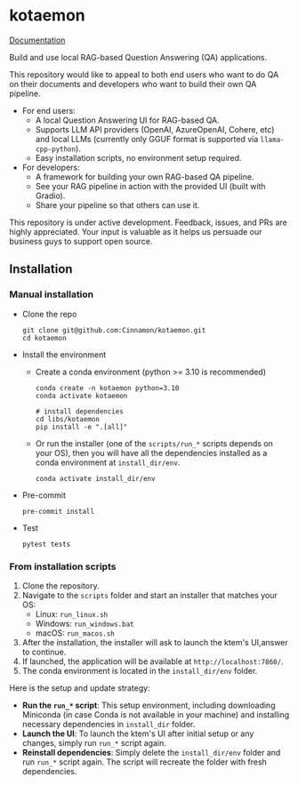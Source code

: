 # kotaemon

[Documentation](https://cinnamon.github.io/kotaemon/)

Build and use local RAG-based Question Answering (QA) applications.

This repository would like to appeal to both end users who want to do QA on their
documents and developers who want to build their own QA pipeline.

- For end users:
  - A local Question Answering UI for RAG-based QA.
  - Supports LLM API providers (OpenAI, AzureOpenAI, Cohere, etc) and local LLMs
    (currently only GGUF format is supported via `llama-cpp-python`).
  - Easy installation scripts, no environment setup required.
- For developers:
  - A framework for building your own RAG-based QA pipeline.
  - See your RAG pipeline in action with the provided UI (built with Gradio).
  - Share your pipeline so that others can use it.

This repository is under active development. Feedback, issues, and PRs are highly
appreciated. Your input is valuable as it helps us persuade our business guys to support
open source.

## Installation

### Manual installation

- Clone the repo

  ```shell
  git clone git@github.com:Cinnamon/kotaemon.git
  cd kotaemon
  ```

- Install the environment

  - Create a conda environment (python >= 3.10 is recommended)

    ```shell
    conda create -n kotaemon python=3.10
    conda activate kotaemon

    # install dependencies
    cd libs/kotaemon
    pip install -e ".[all]"
    ```

  - Or run the installer (one of the `scripts/run_*` scripts depends on your OS), then
    you will have all the dependencies installed as a conda environment at
    `install_dir/env`.

    ```shell
    conda activate install_dir/env
    ```

- Pre-commit

  ```shell
  pre-commit install
  ```

- Test

  ```shell
  pytest tests
  ```

### From installation scripts

1. Clone the repository.
2. Navigate to the `scripts` folder and start an installer that matches your OS:
   - Linux: `run_linux.sh`
   - Windows: `run_windows.bat`
   - macOS: `run_macos.sh`
3. After the installation, the installer will ask to launch the ktem's UI,answer to continue.
4. If launched, the application will be available at `http://localhost:7860/`.
5. The conda environment is located in the `install_dir/env` folder.

Here is the setup and update strategy:

- **Run the `run_*` script**: This setup environment, including downloading Miniconda (in case Conda is not available in your machine) and installing necessary dependencies in `install_dir` folder.
- **Launch the UI**: To launch the ktem's UI after initial setup or any changes, simply run `run_*` script again.
- **Reinstall dependencies**: Simply delete the `install_dir/env` folder and run `run_*`
  script again. The script will recreate the folder with fresh dependencies.
